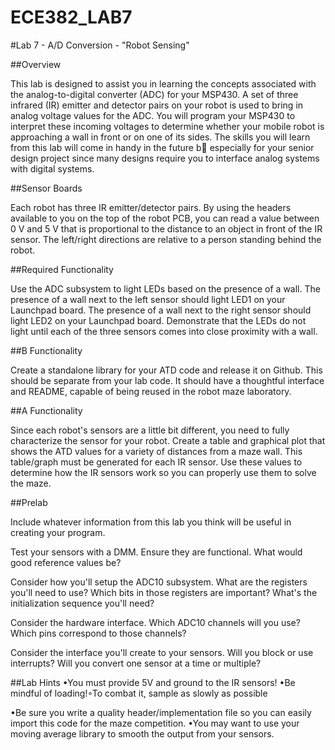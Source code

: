 ECE382_LAB7
===========
#Lab 7 - A/D Conversion - "Robot Sensing"


##Overview

This lab is designed to assist you in learning the concepts associated with the analog-to-digital converter (ADC) for your MSP430. A set of three infrared (IR) emitter and detector pairs on your robot is used to bring in analog voltage values for the ADC. You will program your MSP430 to interpret these incoming voltages to determine whether your mobile robot is approaching a wall in front or on one of its sides. The skills you will learn from this lab will come in handy in the future b especially for your senior design project since many designs require you to interface analog systems with digital systems.

##Sensor Boards

Each robot has three IR emitter/detector pairs. By using the headers available to you on the top of the robot PCB, you can read a value between 0 V and 5 V that is proportional to the distance to an object in front of the IR sensor. The left/right directions are relative to a person standing behind the robot.

##Required Functionality

Use the ADC subsystem to light LEDs based on the presence of a wall. The presence of a wall next to the left sensor should light LED1 on your Launchpad board. The presence of a wall next to the right sensor should light LED2 on your Launchpad board. Demonstrate that the LEDs do not light until each of the three sensors comes into close proximity with a wall.

##B Functionality

Create a standalone library for your ATD code and release it on Github. This should be separate from your lab code. It should have a thoughtful interface and README, capable of being reused in the robot maze laboratory.

##A Functionality

Since each robot's sensors are a little bit different, you need to fully characterize the sensor for your robot. Create a table and graphical plot that shows the ATD values for a variety of distances from a maze wall. This table/graph must be generated for each IR sensor. Use these values to determine how the IR sensors work so you can properly use them to solve the maze.

##Prelab

Include whatever information from this lab you think will be useful in creating your program.

Test your sensors with a DMM. Ensure they are functional. What would good reference values be?

Consider how you'll setup the ADC10 subsystem. What are the registers you'll need to use? Which bits in those registers are important? What's the initialization sequence you'll need?

Consider the hardware interface. Which ADC10 channels will you use? Which pins correspond to those channels?

Consider the interface you'll create to your sensors. Will you block or use interrupts? Will you convert one sensor at a time or multiple?

##Lab Hints
•You must provide 5V and ground to the IR sensors!
•Be mindful of loading!◦To combat it, sample as slowly as possible

•Be sure you write a quality header/implementation file so you can easily import this code for the maze competition.
•You may want to use your moving average library to smooth the output from your sensors.

